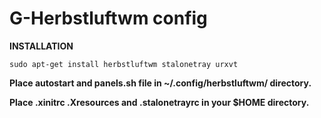# G-Herbstluftwm config

**INSTALLATION**

    sudo apt-get install herbstluftwm stalonetray urxvt 

**Place autostart and panels.sh file in ~/.config/herbstluftwm/ directory.**

**Place .xinitrc .Xresources and .stalonetrayrc in your $HOME directory.**

